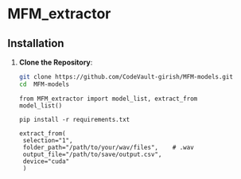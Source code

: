# MFM_extractor

## Installation

1. **Clone the Repository**:
   ```bash
   git clone https://github.com/CodeVault-girish/MFM-models.git
   cd  MFM-models
   ```
   ```
   from MFM_extractor import model_list, extract_from
   model_list()
   ```
   ```
   pip install -r requirements.txt
   ```
   ```
   extract_from(
    selection="1",
    folder_path="/path/to/your/wav/files",    # .wav
    output_file="/path/to/save/output.csv",   
    device="cuda"                             
    )

